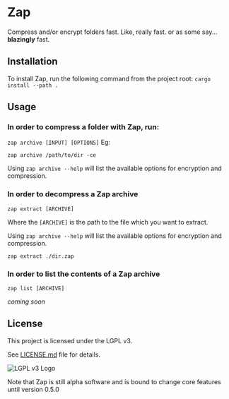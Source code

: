 # Zap

Compress and/or encrypt folders fast. Like, really fast.
or as some say... **blazingly** fast.

## Installation

To install Zap, run the following command from the project root:
`cargo install --path .`

## Usage

### In order to **compress** a folder with Zap, run:

`zap archive [INPUT] [OPTIONS]` Eg:

```
zap archive /path/to/dir -ce
```

Using `zap archive --help` will list the available options for encryption and compression.

### In order to **decompress** a Zap archive

`zap extract [ARCHIVE]`

Where the `[ARCHIVE]` is the path to the file which you want to extract.

Using `zap archive --help` will list the available options for encryption and compression.

```
zap extract ./dir.zap
```

### In order to **list** the contents of a Zap archive

`zap list [ARCHIVE]`

*coming soon*

## License

This project is licensed under the LGPL v3.

See [LICENSE.md](/LICENSE.md) file for details.

![LGPL v3 Logo](https://www.gnu.org/graphics/lgplv3-with-text-154x68.png)

Note that Zap is still alpha software and is bound to change core features until version 0.5.0
